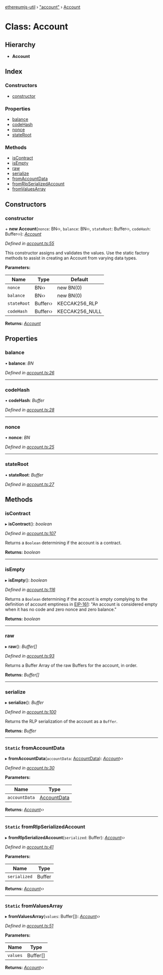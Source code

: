[ethereumjs-util](../README.md) › ["account"](../modules/_account_.md) › [Account](_account_.account.md)

# Class: Account

## Hierarchy

* **Account**

## Index

### Constructors

* [constructor](_account_.account.md#constructor)

### Properties

* [balance](_account_.account.md#balance)
* [codeHash](_account_.account.md#codehash)
* [nonce](_account_.account.md#nonce)
* [stateRoot](_account_.account.md#stateroot)

### Methods

* [isContract](_account_.account.md#iscontract)
* [isEmpty](_account_.account.md#isempty)
* [raw](_account_.account.md#raw)
* [serialize](_account_.account.md#serialize)
* [fromAccountData](_account_.account.md#static-fromaccountdata)
* [fromRlpSerializedAccount](_account_.account.md#static-fromrlpserializedaccount)
* [fromValuesArray](_account_.account.md#static-fromvaluesarray)

## Constructors

###  constructor

\+ **new Account**(`nonce`: BN‹›, `balance`: BN‹›, `stateRoot`: Buffer‹›, `codeHash`: Buffer‹›): *[Account](_account_.account.md)*

*Defined in [account.ts:55](https://github.com/ethereumjs/ethereumjs-monorepo/blob/master/packages/util/src/account.ts#L55)*

This constructor assigns and validates the values.
Use the static factory methods to assist in creating an Account from varying data types.

**Parameters:**

Name | Type | Default |
------ | ------ | ------ |
`nonce` | BN‹› | new BN(0) |
`balance` | BN‹› | new BN(0) |
`stateRoot` | Buffer‹› | KECCAK256_RLP |
`codeHash` | Buffer‹› | KECCAK256_NULL |

**Returns:** *[Account](_account_.account.md)*

## Properties

###  balance

• **balance**: *BN*

*Defined in [account.ts:26](https://github.com/ethereumjs/ethereumjs-monorepo/blob/master/packages/util/src/account.ts#L26)*

___

###  codeHash

• **codeHash**: *Buffer*

*Defined in [account.ts:28](https://github.com/ethereumjs/ethereumjs-monorepo/blob/master/packages/util/src/account.ts#L28)*

___

###  nonce

• **nonce**: *BN*

*Defined in [account.ts:25](https://github.com/ethereumjs/ethereumjs-monorepo/blob/master/packages/util/src/account.ts#L25)*

___

###  stateRoot

• **stateRoot**: *Buffer*

*Defined in [account.ts:27](https://github.com/ethereumjs/ethereumjs-monorepo/blob/master/packages/util/src/account.ts#L27)*

## Methods

###  isContract

▸ **isContract**(): *boolean*

*Defined in [account.ts:107](https://github.com/ethereumjs/ethereumjs-monorepo/blob/master/packages/util/src/account.ts#L107)*

Returns a `Boolean` determining if the account is a contract.

**Returns:** *boolean*

___

###  isEmpty

▸ **isEmpty**(): *boolean*

*Defined in [account.ts:116](https://github.com/ethereumjs/ethereumjs-monorepo/blob/master/packages/util/src/account.ts#L116)*

Returns a `Boolean` determining if the account is empty complying to the definition of
account emptiness in [EIP-161](https://eips.ethereum.org/EIPS/eip-161):
"An account is considered empty when it has no code and zero nonce and zero balance."

**Returns:** *boolean*

___

###  raw

▸ **raw**(): *Buffer[]*

*Defined in [account.ts:93](https://github.com/ethereumjs/ethereumjs-monorepo/blob/master/packages/util/src/account.ts#L93)*

Returns a Buffer Array of the raw Buffers for the account, in order.

**Returns:** *Buffer[]*

___

###  serialize

▸ **serialize**(): *Buffer*

*Defined in [account.ts:100](https://github.com/ethereumjs/ethereumjs-monorepo/blob/master/packages/util/src/account.ts#L100)*

Returns the RLP serialization of the account as a `Buffer`.

**Returns:** *Buffer*

___

### `Static` fromAccountData

▸ **fromAccountData**(`accountData`: [AccountData](../interfaces/_account_.accountdata.md)): *[Account](_account_.account.md)‹›*

*Defined in [account.ts:30](https://github.com/ethereumjs/ethereumjs-monorepo/blob/master/packages/util/src/account.ts#L30)*

**Parameters:**

Name | Type |
------ | ------ |
`accountData` | [AccountData](../interfaces/_account_.accountdata.md) |

**Returns:** *[Account](_account_.account.md)‹›*

___

### `Static` fromRlpSerializedAccount

▸ **fromRlpSerializedAccount**(`serialized`: Buffer): *[Account](_account_.account.md)‹›*

*Defined in [account.ts:41](https://github.com/ethereumjs/ethereumjs-monorepo/blob/master/packages/util/src/account.ts#L41)*

**Parameters:**

Name | Type |
------ | ------ |
`serialized` | Buffer |

**Returns:** *[Account](_account_.account.md)‹›*

___

### `Static` fromValuesArray

▸ **fromValuesArray**(`values`: Buffer[]): *[Account](_account_.account.md)‹›*

*Defined in [account.ts:51](https://github.com/ethereumjs/ethereumjs-monorepo/blob/master/packages/util/src/account.ts#L51)*

**Parameters:**

Name | Type |
------ | ------ |
`values` | Buffer[] |

**Returns:** *[Account](_account_.account.md)‹›*
